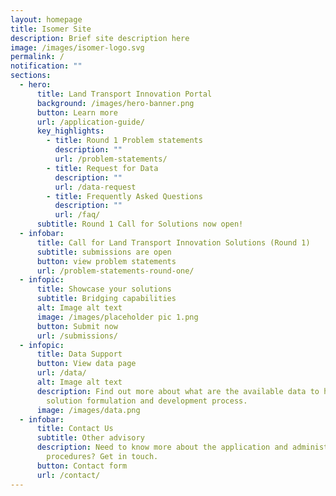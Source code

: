 ```yaml
---
layout: homepage
title: Isomer Site
description: Brief site description here
image: /images/isomer-logo.svg
permalink: /
notification: ""
sections:
  - hero:
      title: Land Transport Innovation Portal
      background: /images/hero-banner.png
      button: Learn more
      url: /application-guide/
      key_highlights:
        - title: Round 1 Problem statements
          description: ""
          url: /problem-statements/
        - title: Request for Data
          description: ""
          url: /data-request
        - title: Frequently Asked Questions
          description: ""
          url: /faq/
      subtitle: Round 1 Call for Solutions now open!
  - infobar:
      title: Call for Land Transport Innovation Solutions (Round 1)
      subtitle: submissions are open
      button: view problem statements
      url: /problem-statements-round-one/
  - infopic:
      title: Showcase your solutions
      subtitle: Bridging capabilities
      alt: Image alt text
      image: /images/placeholder pic 1.png
      button: Submit now
      url: /submissions/
  - infopic:
      title: Data Support
      button: View data page
      url: /data/
      alt: Image alt text
      description: Find out more about what are the available data to help in your
        solution formulation and development process.
      image: /images/data.png
  - infobar:
      title: Contact Us
      subtitle: Other advisory
      description: Need to know more about the application and administrative
        procedures? Get in touch.
      button: Contact form
      url: /contact/
---
```

